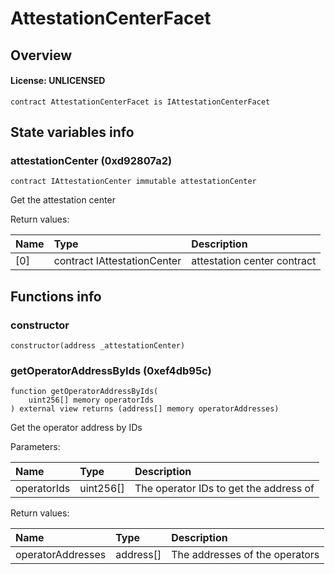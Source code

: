 # AttestationCenterFacet

## Overview

#### License: UNLICENSED

```solidity
contract AttestationCenterFacet is IAttestationCenterFacet
```


## State variables info

### attestationCenter (0xd92807a2)

```solidity
contract IAttestationCenter immutable attestationCenter
```

Get the attestation center


Return values:

| Name | Type                        | Description                 |
| :--- | :-------------------------- | :-------------------------- |
| [0]  | contract IAttestationCenter | attestation center contract |

## Functions info

### constructor

```solidity
constructor(address _attestationCenter)
```


### getOperatorAddressByIds (0xef4db95c)

```solidity
function getOperatorAddressByIds(
    uint256[] memory operatorIds
) external view returns (address[] memory operatorAddresses)
```

Get the operator address by IDs


Parameters:

| Name        | Type      | Description                             |
| :---------- | :-------- | :-------------------------------------- |
| operatorIds | uint256[] | The operator IDs to get the address of  |


Return values:

| Name              | Type      | Description                    |
| :---------------- | :-------- | :----------------------------- |
| operatorAddresses | address[] | The addresses of the operators |
